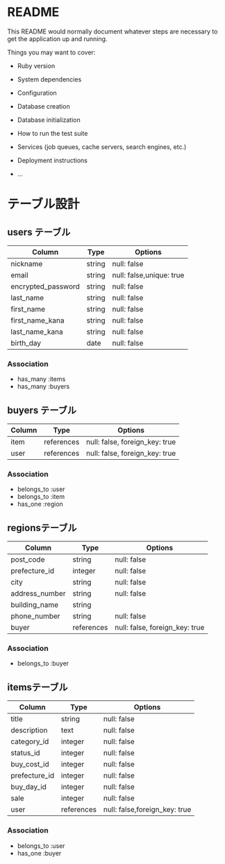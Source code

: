 # README

This README would normally document whatever steps are necessary to get the
application up and running.

Things you may want to cover:

* Ruby version

* System dependencies

* Configuration

* Database creation

* Database initialization

* How to run the test suite

* Services (job queues, cache servers, search engines, etc.)

* Deployment instructions

* ...

# テーブル設計

## users テーブル

| Column             | Type   | Options                  |
| ------------------ | ------ | ------------------------ |
| nickname           | string | null: false              |
| email              | string | null: false,unique: true |
| encrypted_password | string | null: false              |
| last_name          | string | null: false              |
| first_name          | string | null: false              |
| first_name_kana     | string | null: false              |
| last_name_kana     | string | null: false              |
| birth_day          | date   | null: false              |




### Association
- has_many :items
- has_many :buyers



## buyers テーブル

| Column          | Type       | Options                        |
| --------------- | ---------- | -------------------------------|
| item            | references | null: false, foreign_key: true |
| user            | references | null: false, foreign_key: true |

### Association
- belongs_to :user
- belongs_to :item
- has_one :region




## regionsテーブル

| Column             | Type       | Options                        |
| ------------------ | ---------- | ------------------------------ |
| post_code          | string     | null: false                    |
| prefecture_id      | integer    | null: false                    |
| city               | string     | null: false                    |
| address_number     | string     | null: false                    |
| building_name      | string     |                                |
| phone_number       | string     | null: false                    |
| buyer              | references | null: false, foreign_key: true |


### Association

- belongs_to :buyer

##  itemsテーブル

| Column         | Type       | Options                        |
| -------------- | ---------- | ------------------------------ |
| title          | string     | null: false                    |
| description    | text       | null: false                    |
| category_id    | integer    | null: false                    |
| status_id      | integer    | null: false                    |
| buy_cost_id    | integer    | null: false                    |
| prefecture_id  | integer    | null: false                    |
| buy_day_id     | integer    | null: false                    |
| sale           | integer    | null: false                    |
| user           | references | null: false,foreign_key: true  |


### Association
- belongs_to :user 
- has_one :buyer

